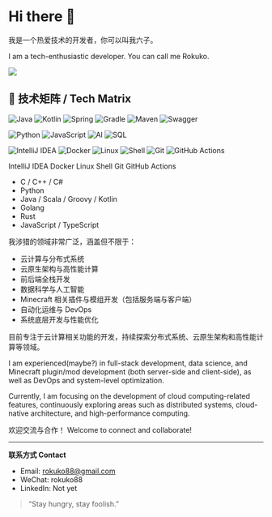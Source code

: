 # Hi there 👋

我是一个热爱技术的开发者，你可以叫我六子。

I am a tech-enthusiastic developer. You can call me Rokuko.

<a href="https://github.com/rokukoo">
  <img src="https://camo.githubusercontent.com/1e4b67c04239c3dd635207b75c841e801dcf80d5d4a4bdc815672b4c50549ea5/68747470733a2f2f696d672e736869656c64732e696f2f62616467652f2d4769746875622d3030303f7374796c653d666c6174266c6f676f3d476974687562266c6f676f436f6c6f723d7768697465" />
</a>

## 🚀 技术矩阵 / Tech Matrix

![Java](https://img.shields.io/badge/-Java-007396?logo=java&logoColor=white)
![Kotlin](https://img.shields.io/badge/-Kotlin-7F52FF?logo=kotlin&logoColor=white)
![Spring](https://img.shields.io/badge/-Spring-6DB33F?logo=spring&logoColor=white)
![Gradle](https://img.shields.io/badge/-Gradle-02303A?logo=gradle&logoColor=white)
![Maven](https://img.shields.io/badge/-Maven-C71A36?logo=apache-maven&logoColor=white)
![Swagger](https://img.shields.io/badge/-Swagger-85EA2D?logo=swagger&logoColor=white)

![Python](https://img.shields.io/badge/-Python-3776AB?logo=python&logoColor=white)
![JavaScript](https://img.shields.io/badge/-JavaScript-F7DF1E?logo=javascript&logoColor=black)
![AI](https://img.shields.io/badge/-AI%20Engineering-FF6F00?logo=openai&logoColor=white)
![SQL](https://img.shields.io/badge/-SQL-003B57?logo=postgresql)

![IntelliJ IDEA](https://img.shields.io/badge/-IDEA-000000?logo=intellij-idea&logoColor=white)
![Docker](https://img.shields.io/badge/-Docker-2496ED?logo=docker&logoColor=white)
![Linux](https://img.shields.io/badge/-Linux-FCC624?logo=linux&logoColor=white)
![Shell](https://img.shields.io/badge/-Shell-4EAA25?logo=gnu-bash&logoColor=white)
![Git](https://img.shields.io/badge/-Git-F05032?logo=git&logoColor=white)
![GitHub Actions](https://img.shields.io/badge/-GHA-2088FF?logo=github-actions&logoColor=white)

IntelliJ IDEA Docker Linux Shell Git GitHub Actions

- C / C++ / C#
- Python
- Java / Scala / Groovy / Kotlin
- Golang
- Rust
- JavaScript / TypeScript

我涉猎的领域非常广泛，涵盖但不限于：
- 云计算与分布式系统
- 云原生架构与高性能计算
- 前后端全栈开发
- 数据科学与人工智能
- Minecraft 相关插件与模组开发（包括服务端与客户端）
- 自动化运维与 DevOps
- 系统底层开发与性能优化

目前专注于云计算相关功能的开发，持续探索分布式系统、云原生架构和高性能计算等领域。

I am experienced(maybe?) in full-stack development, data science, and Minecraft plugin/mod development (both server-side and client-side), as well as DevOps and system-level optimization.

Currently, I am focusing on the development of cloud computing-related features, continuously exploring areas such as distributed systems, cloud-native architecture, and high-performance computing.

欢迎交流与合作！
Welcome to connect and collaborate!

---

**联系方式 Contact**  
- Email: rokuko88@gmail.com
- WeChat: rokuko88
- LinkedIn: Not yet  

> “Stay hungry, stay foolish.”  
